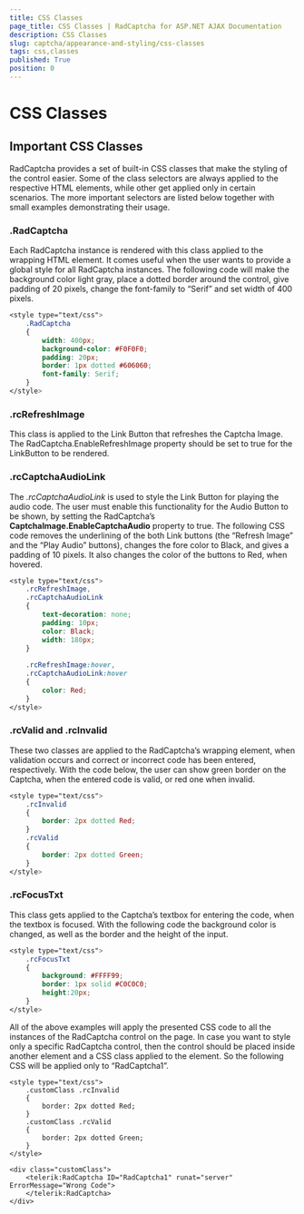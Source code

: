```yaml
---
title: CSS Classes
page_title: CSS Classes | RadCaptcha for ASP.NET AJAX Documentation
description: CSS Classes
slug: captcha/appearance-and-styling/css-classes
tags: css,classes
published: True
position: 0
---
```


# CSS Classes

## Important CSS Classes

RadCaptcha provides a set of built-in CSS classes that make the styling of the control easier. Some of the class selectors are always applied to the respective HTML elements, while other get applied only in certain scenarios. The more important selectors are listed below together with small examples demonstrating their usage.

### .RadCaptcha

Each RadCaptcha instance is rendered with this class applied to the wrapping HTML element. It comes useful when the user wants to provide a global style for all RadCaptcha instances. The following code will make the background color light gray, place a dotted border around the control, give padding of 20 pixels, change the font-family to “Serif” and set width of 400 pixels.

````CSS
<style type="text/css">
	.RadCaptcha
	{
		width: 400px;
		background-color: #F0F0F0;
		padding: 20px;
		border: 1px dotted #606060;
		font-family: Serif;
	}
</style>
````

### .rcRefreshImage

This class is applied to the Link Button that refreshes the Captcha Image. The RadCaptcha.EnableRefreshImage property should be set to true for the LinkButton to be rendered.

### .rcCaptchaAudioLink

The *.rcCaptchaAudioLink* is used to style the Link Button for playing the audio code. The user must enable this functionality for the Audio Button to be shown, by setting the RadCaptcha’s **CaptchaImage.EnableCaptchaAudio** property to true. The following CSS code removes the underlining of the both Link buttons (the “Refresh Image” and the “Play Audio” buttons), changes the fore color to Black, and gives a padding of 10 pixels. It also changes the color of the buttons to Red, when hovered.

````CSS
<style type="text/css">
	.rcRefreshImage, 
	.rcCaptchaAudioLink
	{
		text-decoration: none;
		padding: 10px;
		color: Black;
		width: 180px;
	}
	
	.rcRefreshImage:hover, 
	.rcCaptchaAudioLink:hover
	{
		color: Red;
	}
</style>
````

### .rcValid and .rcInvalid

These two classes are applied to the RadCaptcha’s wrapping element, when validation occurs and correct or incorrect code has been entered, respectively. With the code below, the user can show green border on the Captcha, when the entered code is valid, or red one when invalid.

````CSS
<style type="text/css">
	.rcInvalid
	{
		border: 2px dotted Red;
	}
	.rcValid
	{
		border: 2px dotted Green;
	}
</style>
````

### .rcFocusTxt

This class gets applied to the Captcha’s textbox for entering the code, when the textbox is focused. With the following code the background color is changed, as well as the border and the height of the input.

````CSS
<style type="text/css">
	.rcFocusTxt
	{
		background: #FFFF99;
		border: 1px solid #C0C0C0;
		height:20px;
	}
</style>
````

All of the above examples will apply the presented CSS code to all the instances of the RadCaptcha control on the page. In case you want to style only a specific RadCaptcha control, then the control should be placed inside another element and a CSS class applied to the element. So the following CSS will be applied only to “RadCaptcha1”.

````ASPNET
<style type="text/css">
	.customClass .rcInvalid
	{
		border: 2px dotted Red;
	}
	.customClass .rcValid
	{
		border: 2px dotted Green;
	}
</style>

<div class="customClass">
	<telerik:RadCaptcha ID="RadCaptcha1" runat="server" ErrorMessage="Wrong Code">
	</telerik:RadCaptcha>
</div>
````

